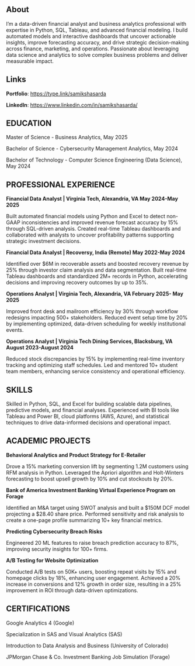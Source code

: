 ## About

I’m a data-driven financial analyst and business analytics professional with expertise in Python, SQL, Tableau, and advanced financial modeling. I build automated models and interactive dashboards that uncover actionable insights, improve forecasting accuracy, and drive strategic decision-making across finance, marketing, and operations. Passionate about leveraging data science and analytics to solve complex business problems and deliver measurable impact.

## Links

**Portfolio**: https://type.link/samikshasarda

**LinkedIn**: https://www.linkedin.com/in/samikshasarda/

## EDUCATION

Master of Science - Business Analytics, May 2025

Bachelor of Science - Cybersecurity Management Analytics, May 2024

Bachelor of Technology - Computer Science Engineering (Data Science), May 2024


## PROFESSIONAL EXPERIENCE

**Financial Data Analyst | Virginia Tech, Alexandria, VA May 2024-May 2025**

Built automated financial models using Python and Excel to detect non-GAAP inconsistencies and improved revenue forecast accuracy by 15% through SQL-driven analysis. Created real-time Tableau dashboards and collaborated with analysts to uncover profitability patterns supporting strategic investment decisions.

**Financial Data Analyst | Recoversy, India (Remote) May 2022-May 2024**

Identified over $6M in recoverable assets and boosted recovery revenue by 25% through investor claim analysis and data segmentation. Built real-time Tableau dashboards and standardized 2M+ records in Python, accelerating decisions and improving recovery outcomes by up to 35%.

**Operations Analyst | Virginia Tech, Alexandria, VA February 2025- May 2025**

Improved front desk and mailroom efficiency by 30% through workflow redesigns impacting 500+ stakeholders. Reduced event setup time by 20% by implementing optimized, data-driven scheduling for weekly institutional events.

**Operations Analyst | Virginia Tech Dining Services, Blacksburg, VA August 2023-August 2024**

Reduced stock discrepancies by 15% by implementing real-time inventory tracking and optimizing staff schedules. Led and mentored 10+ student team members, enhancing service consistency and operational efficiency.

## SKILLS

Skilled in Python, SQL, and Excel for building scalable data pipelines, predictive models, and financial analyses. Experienced with BI tools like Tableau and Power BI, cloud platforms (AWS, Azure), and statistical techniques to drive data-informed decisions and operational impact.

## ACADEMIC PROJECTS

**Behavioral Analytics and Product Strategy for E-Retailer**

Drove a 15% marketing conversion lift by segmenting 1.2M customers using RFM analysis in Python. Leveraged the Apriori algorithm and Holt-Winters forecasting to boost upsell growth by 10% and cut stockouts by 20%.

**Bank of America Investment Banking Virtual Experience Program on Forage** 

Identified an M&A target using SWOT analysis and built a $150M DCF model projecting a $28.40 share price. Performed sensitivity and risk analysis to create a one-page profile summarizing 10+ key financial metrics.

**Predicting Cybersecurity Breach Risks** 

Engineered 20 ML features to raise breach prediction accuracy to 87%, improving security insights for 100+ firms.

**A/B Testing for Website Optimization** 

Conducted A/B tests on 50K+ users, boosting repeat visits by 15% and homepage clicks by 18%, enhancing user engagement. Achieved a 20% increase in conversions and 12% growth in order size, resulting in a 25% improvement in ROI through data-driven optimizations.

## CERTIFICATIONS

Google Analytics 4 (Google)

Specialization in SAS and Visual Analytics (SAS)

Introduction to Data Analysis and Business (University of Colorado)

JPMorgan Chase & Co. Investment Banking Job Simulation (Forage)

